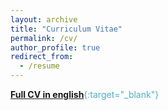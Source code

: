 ```yaml
---
layout: archive
title: "Curriculum Vitae"
permalink: /cv/
author_profile: true
redirect_from:
  - /resume
---
```



<span style="color:#4CB1BD;">[**Full CV in english**](../files/Pommey_CV_09_19.pdf){:target="_blank"}</span>



<!---Education
======
* **Ph.D. Candidate**, Paris School of Economics (EHESS) - 2015/Present
  * Supervisor: Prof. [David Martimort](https://sites.google.com/site/martimortdavid/)
* **M.S.** Analysis and Policy in Economics (APE) with honors, Paris School of Economics - 2015
* **Engineer's degree** (Statistician-Economist), ENSAE ParisTech - 2015
* **Ecole Normale Supérieure Paris-Saclay**, (former ENS Cachan) - 2011/2015
* **B.S.** Economics, University Paris 1 Panthéon Sorbonne - 2012--->


